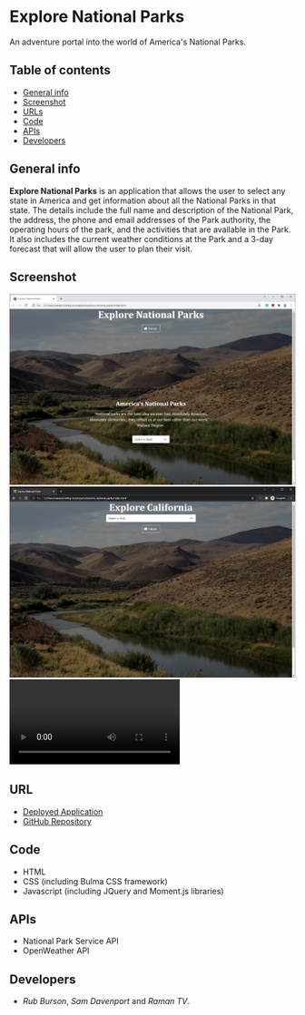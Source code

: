 # Explore National Parks
An adventure portal into the world of America's National Parks.

## Table of contents
* [General info](#general-info)
* [Screenshot](#screenshots)
* [URLs](#urls)
* [Code](#code)
* [APIs](#api)
* [Developers](#developers)

## General info
**Explore National Parks** is an application that allows the user to select any state in America and get information about all the National Parks in that state.
The details include the full name and description of the National Park, the address, the phone and email addresses of the Park authority, the operating hours of the park, 
and the activities that are available in the Park. It also includes the current weather conditions at the Park and a 3-day forecast that will allow the user to plan their visit.

## Screenshot
![Explore National Parks1](./assets/images/Explore-NP-State-Selection.png)
![Explore National Parks2](./assets/images/Explore-NP-Park-Selection.png)
![Explore National Parks3](./assets/images/Explore_National_Parks.mp4)

## URL
* [Deployed Application](https://ramantv.github.io/explore_national_parks/)
* [GitHub Repository](https://github.com/ramantv/explore_national_parks)

## Code
* HTML
* CSS (including Bulma CSS framework)
* Javascript (including JQuery and Moment.js libraries)

## APIs
* National Park Service API
* OpenWeather API

## Developers
* *Rub Burson*, *Sam Davenport* and *Raman TV*.
